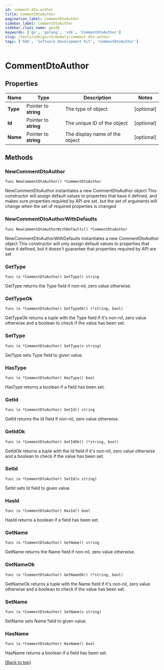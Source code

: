 ```yaml
---
id: comment-dto-author
title: CommentDtoAuthor
pagination_label: CommentDtoAuthor
sidebar_label: CommentDtoAuthor
sidebar_class_name: gosdk
keywords: ['go', 'golang', 'sdk', 'CommentDtoAuthor'] 
slug: /tools/sdk/go/v3/models/comment-dto-author
tags: ['SDK', 'Software Development Kit', 'CommentDtoAuthor']
---
```


# CommentDtoAuthor

## Properties

Name | Type | Description | Notes
------------ | ------------- | ------------- | -------------
**Type** | Pointer to **string** | The type of object | [optional] 
**Id** | Pointer to **string** | The unique ID of the object | [optional] 
**Name** | Pointer to **string** | The display name of the object | [optional] 

## Methods

### NewCommentDtoAuthor

`func NewCommentDtoAuthor() *CommentDtoAuthor`

NewCommentDtoAuthor instantiates a new CommentDtoAuthor object
This constructor will assign default values to properties that have it defined,
and makes sure properties required by API are set, but the set of arguments
will change when the set of required properties is changed

### NewCommentDtoAuthorWithDefaults

`func NewCommentDtoAuthorWithDefaults() *CommentDtoAuthor`

NewCommentDtoAuthorWithDefaults instantiates a new CommentDtoAuthor object
This constructor will only assign default values to properties that have it defined,
but it doesn't guarantee that properties required by API are set

### GetType

`func (o *CommentDtoAuthor) GetType() string`

GetType returns the Type field if non-nil, zero value otherwise.

### GetTypeOk

`func (o *CommentDtoAuthor) GetTypeOk() (*string, bool)`

GetTypeOk returns a tuple with the Type field if it's non-nil, zero value otherwise
and a boolean to check if the value has been set.

### SetType

`func (o *CommentDtoAuthor) SetType(v string)`

SetType sets Type field to given value.

### HasType

`func (o *CommentDtoAuthor) HasType() bool`

HasType returns a boolean if a field has been set.

### GetId

`func (o *CommentDtoAuthor) GetId() string`

GetId returns the Id field if non-nil, zero value otherwise.

### GetIdOk

`func (o *CommentDtoAuthor) GetIdOk() (*string, bool)`

GetIdOk returns a tuple with the Id field if it's non-nil, zero value otherwise
and a boolean to check if the value has been set.

### SetId

`func (o *CommentDtoAuthor) SetId(v string)`

SetId sets Id field to given value.

### HasId

`func (o *CommentDtoAuthor) HasId() bool`

HasId returns a boolean if a field has been set.

### GetName

`func (o *CommentDtoAuthor) GetName() string`

GetName returns the Name field if non-nil, zero value otherwise.

### GetNameOk

`func (o *CommentDtoAuthor) GetNameOk() (*string, bool)`

GetNameOk returns a tuple with the Name field if it's non-nil, zero value otherwise
and a boolean to check if the value has been set.

### SetName

`func (o *CommentDtoAuthor) SetName(v string)`

SetName sets Name field to given value.

### HasName

`func (o *CommentDtoAuthor) HasName() bool`

HasName returns a boolean if a field has been set.


[[Back to top]](#) 


